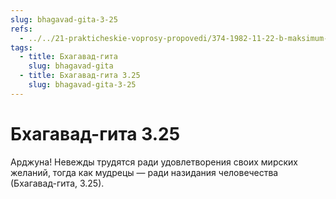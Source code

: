 ```yaml
---
slug: bhagavad-gita-3-25
refs:
  - ../../21-prakticheskie-voprosy-propovedi/374-1982-11-22-b-maksimum-energii-dlya-dela-i-minimum-dlya-sozdaniya-blagopriyatnoj-obstanovki.md
tags:
  - title: Бхагавад-гита
    slug: bhagavad-gita
  - title: Бхагавад-гита 3.25
    slug: bhagavad-gita-3-25
---
```


# Бхагавад-гита 3.25

Арджуна! Невежды трудятся ради удовлетворения своих мирских желаний, тогда как мудрецы — ради назидания человечества (Бхагавад-гита, 3.25).


